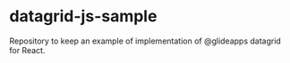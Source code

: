 # datagrid-js-sample
Repository to keep an example of implementation of @glideapps datagrid for React.
